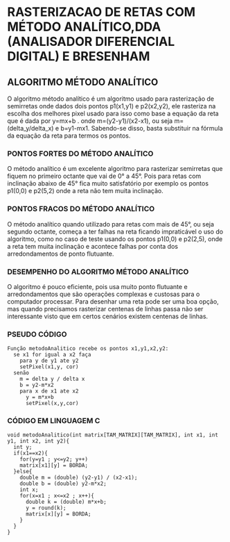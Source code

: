 # RASTERIZACAO DE RETAS COM MÉTODO ANALÍTICO,DDA (ANALISADOR DIFERENCIAL DIGITAL) E BRESENHAM

## ALGORITMO MÉTODO ANALÍTICO

O algoritmo método analítico é um algoritmo usado para rasterização de semirretas onde dados dois pontos p1(x1,y1) e p2(x2,y2), ele rasteriza na escolha dos melhores pixel usado para isso como base a equação da reta que é dada por y=mx+b . onde m=(y2-y1)/(x2-x1), ou seja m=(delta_y/delta_x) e b=y1-mx1. Sabendo-se disso, basta substituir na fórmula da equação da reta para termos os pontos.

### PONTOS FORTES DO MÉTODO ANALÍTICO

O método analítico é um excelente algoritmo para rasterizar semirretas que fiquem no primeiro octante que vai de 0° a 45°. Pois para retas com inclinação abaixo de 45° fica muito satisfatório por exemplo os pontos p1(0,0) e p2(5,2) onde a reta não tem muita inclinação.

### PONTOS FRACOS DO MÉTODO ANALÍTICO

O método analítico quando utilizado para retas com mais de 45°, ou seja segundo octante, começa a ter falhas na reta ficando impraticável o uso do algoritmo, como no caso de teste usando os pontos p1(0,0) e p2(2,5), onde a reta tem muita inclinação e acontece falhas por conta dos arredondamentos de ponto flutuante.

### DESEMPENHO DO ALGORITMO MÉTODO ANALÍTICO

O algoritmo é pouco eficiente, pois usa muito ponto flutuante e arredondamentos que são operações complexas e custosas para o computador processar. Para desenhar uma reta pode ser uma boa opção, mas quando precisamos rasterizar centenas de linhas passa não ser interessante visto que em certos cenários existem centenas de linhas.

### PSEUDO CÓDIGO

```
Função metodoAnalitico recebe os pontos x1,y1,x2,y2:
  se x1 for igual a x2 faça
    para y de y1 ate y2
    setPixel(x1,y, cor)
  senão
    m = delta y / delta x
    b = y2-m*x2
    para x de x1 ate x2
      y = m*x+b
      setPixel(x,y,cor)
```


### CÓDIGO EM LINGUAGEM C
```
void metodoAnalitico(int matrix[TAM_MATRIX][TAM_MATRIX], int x1, int y1, int x2, int y2){
  int y;
  if(x1==x2){
    for(y=y1 ; y<=y2; y++)
    matrix[x1][y] = BORDA;
  }else{
    double m = (double) (y2-y1) / (x2-x1);
    double b = (double) y2-m*x2;
    int x;
    for(x=x1 ; x<=x2 ; x++){
      double k = (double) m*x+b;
      y = round(k);
      matrix[x][y] = BORDA;
    }
  }
}
```

